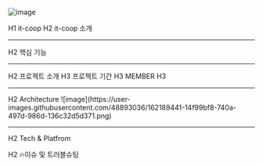![image](https://user-images.githubusercontent.com/48893036/162188505-dc4b43b2-2f3c-4d94-8e84-65868cc4b2ef.png)

H1 it-coop
H2 it-coop 소개
<hr/>

H2 핵심 기능


<hr/>
H2 프로젝트 소개
H3 프로젝트 기간
H3 MEMBER
H3 
<hr/>
H2 Architecture
![image](https://user-images.githubusercontent.com/48893036/162189441-14f99bf8-740a-497d-986d-136c32d5d371.png)
<hr/>

H2 Tech & Platfrom

H2 🔥이슈 및 트러블슈팅
<!--
**Here are some ideas to get you started:**

🙋‍♀️ A short introduction - what is your organization all about?
🌈 Contribution guidelines - how can the community get involved?
👩‍💻 Useful resources - where can the community find your docs? Is there anything else the community should know?
🍿 Fun facts - what does your team eat for breakfast?
🧙 Remember, you can do mighty things with the power of [Markdown](https://docs.github.com/github/writing-on-github/getting-started-with-writing-and-formatting-on-github/basic-writing-and-formatting-syntax)
-->
